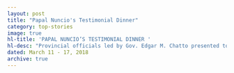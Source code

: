 ```yaml
---
layout: post
title: "Papal Nuncio's Testimonial Dinner"
category: top-stories
image: true
hl-title: 'PAPAL NUNCIO’S TESTIMONIAL DINNER '
hl-desc: "Provincial officials led by Gov. Edgar M. Chatto presented token key to Papal Nuncio Gabriele Giordano Caccio during honoring and testimonial dinner attended by provincial, city as well as national government officials, clergy, religious, and lay people. Also in photo are ( l to r) Ex-oficio Board Member Gloria B. Gementiza, Provincial Administrator AeDamalerio, City Mayor Baba Yap and wife, Jane Censoria, Board Members Abel Damalerio and Ricky Masamayor. (Photo: EDCOM)"
dated: March 11 - 17, 2018
archive: true
---
```


